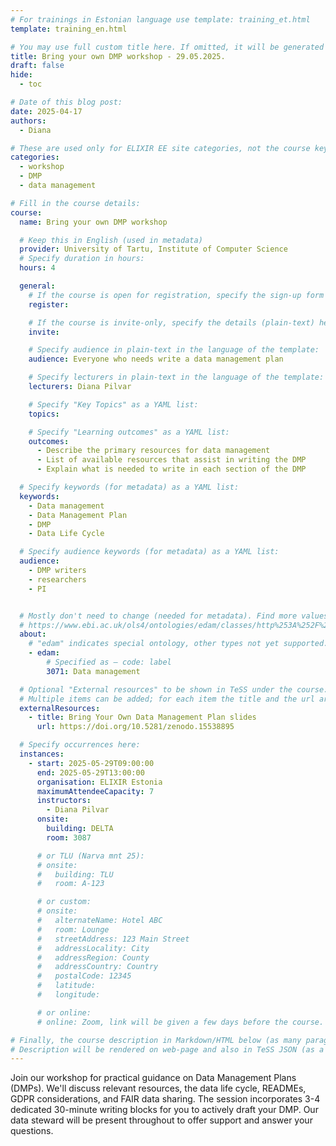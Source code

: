 ```yaml
---
# For trainings in Estonian language use template: training_et.html
template: training_en.html

# You may use full custom title here. If omitted, it will be generated from course name.
title: Bring your own DMP workshop - 29.05.2025.
draft: false
hide:
  - toc

# Date of this blog post:
date: 2025-04-17
authors:
  - Diana

# These are used only for ELIXIR EE site categories, not the course keywords on TESS
categories:
  - workshop
  - DMP
  - data management

# Fill in the course details:
course:
  name: Bring your own DMP workshop

  # Keep this in English (used in metadata)
  provider: University of Tartu, Institute of Computer Science
  # Specify duration in hours:
  hours: 4

  general:
    # If the course is open for registration, specify the sign-up form link here (otherwise, remove it):
    register:

    # If the course is invite-only, specify the details (plain-text) here (otherwise, remove it):
    invite:

    # Specify audience in plain-text in the language of the template:
    audience: Everyone who needs write a data management plan

    # Specify lecturers in plain-text in the language of the template:
    lecturers: Diana Pilvar

    # Specify "Key Topics" as a YAML list:
    topics:

    # Specify "Learning outcomes" as a YAML list:
    outcomes:
      - Describe the primary resources for data management
      - List of available resources that assist in writing the DMP
      - Explain what is needed to write in each section of the DMP

  # Specify keywords (for metadata) as a YAML list:
  keywords:
    - Data management
    - Data Management Plan
    - DMP
    - Data Life Cycle

  # Specify audience keywords (for metadata) as a YAML list:
  audience:
    - DMP writers
    - researchers
    - PI


  # Mostly don't need to change (needed for metadata). Find more values here:
  # https://www.ebi.ac.uk/ols4/ontologies/edam/classes/http%253A%252F%252Fedamontology.org%252Ftopic_0003?lang=en
  about:
    # "edam" indicates special ontology, other types not yet supported.
    - edam:
        # Specified as – code: label
        3071: Data management

  # Optional "External resources" to be shown in TeSS under the course:
  # Multiple items can be added; for each item the title and the url are mandatory.
  externalResources:
    - title: Bring Your Own Data Management Plan slides
      url: https://doi.org/10.5281/zenodo.15538895

  # Specify occurrences here:
  instances:
    - start: 2025-05-29T09:00:00
      end: 2025-05-29T13:00:00
      organisation: ELIXIR Estonia
      maximumAttendeeCapacity: 7
      instructors:
        - Diana Pilvar
      onsite:
        building: DELTA
        room: 3087

      # or TLU (Narva mnt 25):
      # onsite:
      #   building: TLU
      #   room: A-123

      # or custom:
      # onsite:
      #   alternateName: Hotel ABC
      #   room: Lounge
      #   streetAddress: 123 Main Street
      #   addressLocality: City
      #   addressRegion: County
      #   addressCountry: Country
      #   postalCode: 12345
      #   latitude:
      #   longitude:

      # or online:
      # online: Zoom, link will be given a few days before the course.

# Finally, the course description in Markdown/HTML below (as many paragraphs as needed).
# Description will be rendered on web-page and also in TeSS JSON (as a string of HTML).
---
```


 Join our workshop for practical guidance on Data Management Plans (DMPs). We'll discuss relevant resources, the data life cycle, READMEs, GDPR considerations, and FAIR data sharing. The session incorporates 3-4 dedicated 30-minute writing blocks for you to actively draft your DMP. Our data steward will be present throughout to offer support and answer your questions.
